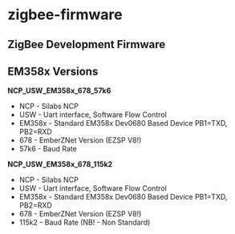 # zigbee-firmware
## ZigBee Development Firmware

## EM358x Versions
__NCP_USW_EM358x_678_57k6__
* NCP - Silabs NCP
* USW - Uart interface, Software Flow Control 
* EM358x - Standard EM358x Dev0680 Based Device PB1=TXD, PB2=RXD
* 678 - EmberZNet Version (EZSP V8!)
* 57k6 - Baud Rate
 
__NCP_USW_EM358x_678_115k2__
* NCP - Silabs NCP
* USW - Uart interface, Software Flow Control 
* EM358x - Standard EM358x Dev0680 Based Device PB1=TXD, PB2=RXD
* 678 - EmberZNet Version (EZSP V8!)
* 115k2 - Baud Rate (NB! - Non Standard)
